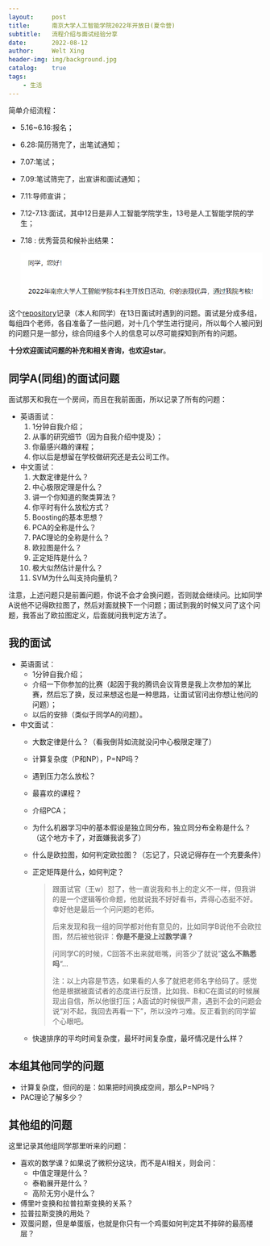 ```yaml
---
layout:     post
title:      南京大学人工智能学院2022年开放日(夏令营)
subtitle:   流程介绍与面试经验分享
date:       2022-08-12
author:     Welt Xing
header-img: img/background.jpg
catalog:    true
tags:
    - 生活
---
```

简单介绍流程：

- 5.16~6.16:报名；
- 6.28:简历筛完了，出笔试通知；
- 7.07:笔试；
- 7.09:笔试筛完了，出宣讲和面试通知；
- 7.11:导师宣讲；
- 7.12-7.13:面试，其中12日是非人工智能学院学生，13号是人工智能学院的学生；
- 7.18 : 优秀营员和候补出结果：

  <img src="/img/image-20220812231210040.png" alt="image-20220812231210040" style="zoom:67%;" />

这个[repository](https://github.com/Kaslanarian/NJUAI-OpenDay-Interview)记录（本人和同学）在13日面试时遇到的问题。面试是分成多组，每组四个老师，各自准备了一些问题，对十几个学生进行提问，所以每个人被问到的问题只是一部分，综合同组多个人的信息可以尽可能探知到所有的问题。

**十分欢迎面试问题的补充和相关咨询，也欢迎star**。

## 同学A(同组)的面试问题

面试那天和我在一个房间，而且在我前面面，所以记录了所有的问题：

- 英语面试：
  1. 1分钟自我介绍；
  2. 从事的研究细节（因为自我介绍中提及）；
  3. 你最感兴趣的课程；
  4. 你以后是想留在学校做研究还是去公司工作。
- 中文面试：
  1. 大数定律是什么？
  2. 中心极限定理是什么？
  3. 讲一个你知道的聚类算法？
  4. 你平时有什么放松方式？
  5. Boosting的基本思想？
  6. PCA的全称是什么？
  7. PAC理论的全称是什么？
  8. 欧拉图是什么？
  9. 正定矩阵是什么？
  10. 极大似然估计是什么？
  11. SVM为什么叫支持向量机？

注意，上述问题只是前置问题，你说不会才会换问题，否则就会继续问。比如同学A说他不记得欧拉图了，然后对面就换下一个问题；面试到我的时候又问了这个问题，我答出了欧拉图定义，后面就问我判定方法了。

## 我的面试

- 英语面试：
  - 1分钟自我介绍；
  - 介绍一下你参加的比赛（起因于我的腾讯会议背景是我上次参加的某比赛，然后忘了换，反过来想这也是一种思路，让面试官问出你想让他问的问题）；
  - 以后的安排（类似于同学A的问题）。
- 中文面试：
  - 大数定律是什么？（看我倒背如流就没问中心极限定理了）
  - 计算复杂度（P和NP），P=NP吗？
  - 遇到压力怎么放松？
  - 最喜欢的课程？
  - 介绍PCA；
  - 为什么机器学习中的基本假设是独立同分布，独立同分布全称是什么？（这个地方卡了，对面嫌我说多了）
  - 什么是欧拉图，如何判定欧拉图？（忘记了，只说记得存在一个充要条件）
  - 正定矩阵是什么，如何判定？

    > 跟面试官（王w）怼了，他一直说我和书上的定义不一样，但我讲的是一个逻辑等价命题，他就说我不好好看书，弄得心态挺不好。幸好他是最后一个问问题的老师。
    >
    > 后来发现和我一组的同学都对他有意见的，比如同学B说他不会欧拉图，然后被他锐评：**你是不是没上过数学课？**
    >
    > 问同学C的时候，C回答不出来就咂嘴，问答少了就说”**这么不熟悉吗**“...
    >
    > 注：以上内容是节选，如果看的人多了就把老师名字给码了。感觉他是根据被面试者的态度进行反馈，比如我、B和C在面试的时候展现出自信，所以他很打压；A面试的时候很严肃，遇到不会的问题会说“对不起，我回去再看一下”，所以没咋刁难。反正看到的同学留个心眼吧。

  - 快速排序的平均时间复杂度，最坏时间复杂度，最坏情况是什么样？

## 本组其他同学的问题

- 计算复杂度，但问的是：如果把时间换成空间，那么P=NP吗？
- PAC理论了解多少？

## 其他组的问题

这里记录其他组同学那里听来的问题：

- 喜欢的数学课？如果说了微积分这块，而不是AI相关，则会问：
  - 中值定理是什么？
  - 泰勒展开是什么？
  - 高阶无穷小是什么？
- 傅里叶变换和拉普拉斯变换的关系？
- 拉普拉斯变换的用处？
- 双蛋问题，但是单蛋版，也就是你只有一个鸡蛋如何判定其不摔碎的最高楼层？
